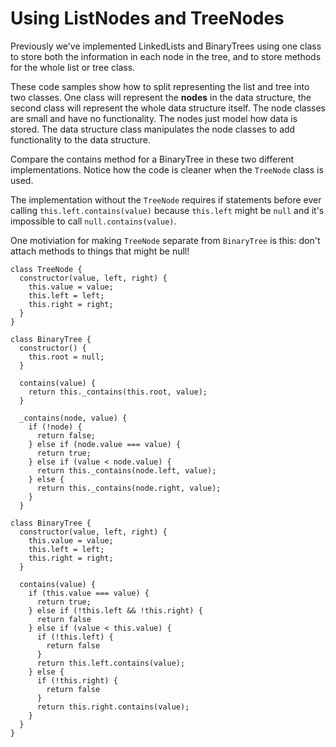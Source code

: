 # Using ListNodes and TreeNodes
Previously we've implemented LinkedLists and BinaryTrees using one class to
store both the information in each node in the tree, and to store methods
for the whole list or tree class.

These code samples show how to split representing the list and tree into two
classes. One class will represent the **nodes** in the data structure, the
second class will represent the whole data structure itself. The node classes
are small and have no functionality. The nodes just model how data is stored.
The data structure class manipulates the node classes to add functionality
to the data structure.

Compare the contains method for a BinaryTree in these two different
implementations. Notice how the code is cleaner when the `TreeNode` class is
used.

The implementation without the `TreeNode` requires if statements before ever
calling `this.left.contains(value)` because `this.left` might be `null` and
it's impossible to call `null.contains(value)`.

One motiviation for making `TreeNode` separate from `BinaryTree` is this: don't
attach methods to things that might be null!

```
class TreeNode {
  constructor(value, left, right) {
    this.value = value;
    this.left = left;
    this.right = right;
  }
}

class BinaryTree {
  constructor() {
    this.root = null;
  }

  contains(value) {
    return this._contains(this.root, value);
  }

  _contains(node, value) {
    if (!node) {
      return false;
    } else if (node.value === value) {
      return true;
    } else if (value < node.value) {
      return this._contains(node.left, value);
    } else {
      return this._contains(node.right, value);
    }
  }
```

```
class BinaryTree {
  constructor(value, left, right) {
    this.value = value;
    this.left = left;
    this.right = right;
  }

  contains(value) {
    if (this.value === value) {
      return true;
    } else if (!this.left && !this.right) {
      return false
    } else if (value < this.value) {
      if (!this.left) {
        return false
      }
      return this.left.contains(value);
    } else {
      if (!this.right) {
        return false
      }
      return this.right.contains(value);
    }
  }
}
```

